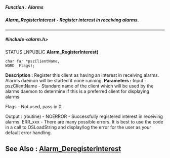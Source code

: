 ##### Function : Alarms
##### Alarm_RegisterInterest - Register interest in receiving alarms.
---
##### #include <alarm.h>
STATUS LNPUBLIC **Alarm_RegisterInterest(**

	char far *pszClientName,
	WORD  Flags);
**Description :**
Register this client as having an interest in receiving alarms. Alarms daemon 
will be started if none running.
**Parameters :**
Input :
pszClientName  -  Standard name of the client which will be used by the alarms daemon to determine if this is a preferred client for displaying alarms.

Flags  -  Not used, pass in 0.

Output :
(routine)  -  NOERROR - Successfully registered interest in receiving alarms.
ERR_xxx - There are many possible errors. It is best to use the code in a call to OSLoadString and display/log the error for the user as your default error handling.



**See Also :**
[Alarm_DeregisterInterest](D:/md_files/Alarm_DeregisterInterest.md)
---
